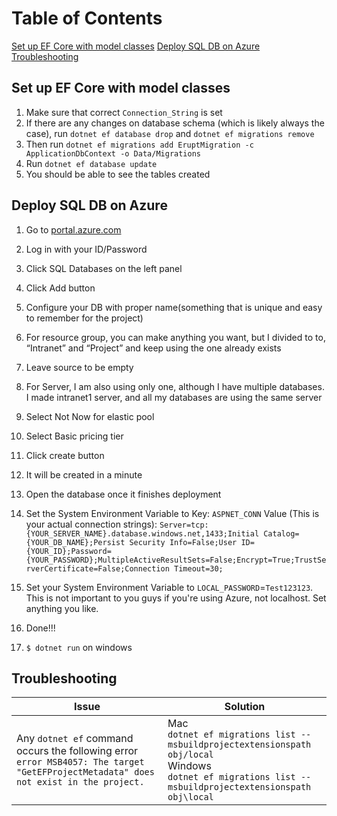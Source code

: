 # Table of Contents
[Set up EF Core with model classes](#set-up-ef-core-with-model-classes)
[Deploy SQL DB on Azure](#deploy-sql-db-on-azure)
[Troubleshooting](#troubleshooting)

## Set up EF Core with model classes
1. Make sure that correct `Connection_String` is set
2. If there are any changes on database schema (which is likely always the case), run `dotnet ef database drop` and `dotnet ef migrations remove`
3. Then run `dotnet ef migrations add EruptMigration -c ApplicationDbContext -o Data/Migrations`
4. Run `dotnet ef database update`
5. You should be able to see the tables created

## Deploy SQL DB on Azure
1.  Go to [portal.azure.com](http://portal.azure.com)
2.  Log in with your ID/Password
3.  Click SQL Databases on the left panel
4.  Click Add button
5.  Configure your DB with proper name(something that is unique and easy to remember for the project)
6.  For resource group, you can make anything you want, but I divided to to, “Intranet” and “Project” and keep using the one already exists
7.  Leave source to be empty
8.  For Server, I am also using only one, although I have multiple databases. I made intranet1 server, and all my databases are using the same server
9.  Select Not Now for elastic pool
10.  Select Basic pricing tier
11.  Click create button
12.  It will be created in a minute
13.  Open the database once it finishes deployment
14.  Set the System Environment Variable to
	   Key: 
	   `ASPNET_CONN`
	   Value (This is your actual connection strings): 
	   `Server=tcp:{YOUR_SERVER_NAME}.database.windows.net,1433;Initial Catalog={YOUR_DB_NAME};Persist Security Info=False;User ID={YOUR_ID};Password={YOUR_PASSWORD};MultipleActiveResultSets=False;Encrypt=True;TrustServerCertificate=False;Connection Timeout=30;`

 15. Set your System Environment Variable to `LOCAL_PASSWORD`=`Test123123`. This is not important to you guys if you're using Azure, not localhost. Set anything you like.
16. Done!!!
17. `$ dotnet run` on windows

## Troubleshooting
| Issue | Solution |
|--|--|
| Any `dotnet ef` command occurs the following error `error MSB4057: The target "GetEFProjectMetadata" does not exist in the project.` | Mac<br> `dotnet ef migrations list --msbuildprojectextensionspath obj/local` <br>Windows<br> `dotnet ef migrations list --msbuildprojectextensionspath obj\local` |
